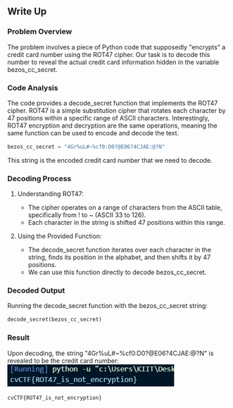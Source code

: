 ## Write Up

### Problem Overview
The problem involves a piece of Python code that supposedly "encrypts" a credit card number using the ROT47 cipher. Our task is to decode this number to reveal the actual credit card information hidden in the variable bezos_cc_secret.

### Code Analysis
The code provides a decode_secret function that implements the ROT47 cipher. ROT47 is a simple substitution cipher that rotates each character by 47 positions within a specific range of ASCII characters. Interestingly, ROT47 encryption and decryption are the same operations, meaning the same function can be used to encode and decode the text.

```py
bezos_cc_secret = "4Gr%uL#~%cf0:D0?@E06?4CJAE:@?N"
```

This string is the encoded credit card number that we need to decode.

### Decoding Process
1. Understanding ROT47:
    - The cipher operates on a range of characters from the ASCII table, specifically from ! to ~ (ASCII 33 to 126).
    - Each character in the string is shifted 47 positions within this range.

2. Using the Provided Function:
    - The decode_secret function iterates over each character in the string, finds its position in the alphabet, and then shifts it by 47 positions.
    - We can use this function directly to decode bezos_cc_secret.
### Decoded Output
Running the decode_secret function with the bezos_cc_secret string:
```py
decode_secret(bezos_cc_secret)
```

### Result
Upon decoding, the string "4Gr%uL#~%cf0:D0?@E06?4CJAE:@?N" is revealed to be the credit card number:
![alt text](../Images/pyflag.png)

```
cvCTF{ROT47_is_not_encryption}
```